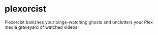 # plexorcist
Plexorcist banishes your binge-watching ghosts and unclutters your Plex media graveyard of watched videos!
